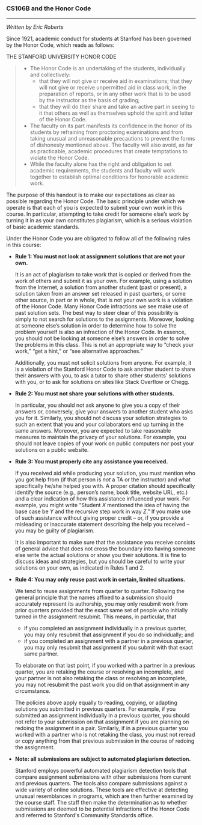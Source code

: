### CS106B and the Honor Code

***

*Written by Eric Roberts*

Since 1921, academic conduct for students at Stanford has been governed by the Honor Code, which reads as follows:

THE STANFORD UNIVERSITY HONOR CODE

> - The Honor Code is an undertaking of the students, individually and collectively:
>   - that they will not give or receive aid in examinations; that they will not give or receive unpermitted aid in class work, in the preparation of reports, or in any other work that is to be used by the instructor as the basis of grading;
>   - that they will do their share and take an active part in seeing to it that others as well as themselves uphold the spirit and letter of the Honor Code.
> - The faculty on its part manifests its confidence in the honor of its students by refraining from proctoring examinations and from taking unusual and unreasonable precautions to prevent the forms of dishonesty mentioned above. The faculty will also avoid, as far as practicable, academic procedures that create temptations to violate the Honor Code.
> - While the faculty alone has the right and obligation to set academic requirements, the students and faculty will work together to establish optimal conditions for honorable academic work.

The purpose of this handout is to make our expectations as clear as possible regarding the Honor Code. The basic principle under which we operate is that each of you is expected to submit your own work in this course. In particular, attempting to take credit for someone else’s work by turning it in as your own constitutes plagiarism, which is a serious violation of basic academic standards.

Under the Honor Code you are obligated to follow all of the following rules in this course:

- **Rule 1: You must not look at assignment solutions that are not your own.**

  It is an act of plagiarism to take work that is copied or derived from the work of others and submit it as your own. For example, using a solution from the Internet, a solution from another student (past or present), a solution taken from an answer set released in past quarters, or some other source, in part or in whole, that is not your own work is a violation of the Honor Code. Many Honor Code infractions we see make use of past solution sets. The best way to steer clear of this possibility is simply to not search for solutions to the assignments. Moreover, looking at someone else’s solution in order to determine how to solve the problem yourself is also an infraction of the Honor Code. In essence, you should not be looking at someone else’s answers in order to solve the problems in this class. This is not an appropriate way to “check your work,” “get a hint,” or “see alternative approaches.”

  Additionally, you must not solicit solutions from anyone. For example, it is a violation of the Stanford Honor Code to ask another student to share their answers with you, to ask a tutor to share other students’ solutions with you, or to ask for solutions on sites like Stack Overflow or Chegg.

- **Rule 2: You must not share your solutions with other students.**

  In particular, you should not ask anyone to give you a copy of their answers or, conversely, give your answers to another student who asks you for it. Similarly, you should not discuss your solution strategies to such an extent that you and your collaborators end up turning in the same answers. Moreover, you are expected to take reasonable measures to maintain the privacy of your solutions. For example, you should not leave copies of your work on public computers nor post your solutions on a public website.

- **Rule 3: You must properly cite any assistance you received.**

  If you received aid while producing your solution, you must mention who you got help from (if that person is *not* a TA or the instructor) and what specifically he/she helped you with. A proper citation should specifically identify the source (e.g., person’s name, book title, website URL, etc.) and a clear indication of how this assistance influenced your work. For example, you might write “Student *X* mentioned the idea of having the base case be *Y* and the recursive step work in way *Z*.” If you make use of such assistance without giving proper credit – or, if you provide a misleading or inaccurate statement describing the help you received – you may be guilty of plagiarism.

  It is also important to make sure that the assistance you receive consists of general advice that does not cross the boundary into having someone else write the actual solutions or show you their solutions. It is fine to discuss ideas and strategies, but you should be careful to write your solutions on your own, as indicated in Rules 1 and 2.

- **Rule 4: You may only reuse past work in certain, limited situations.**

  We tend to reuse assignments from quarter to quarter. Following the general principle that the names affixed to a submission should accurately represent its authorship, you may only resubmit work from prior quarters provided that the exact same set of people who initially turned in the assignment resubmit. This means, in particular, that

  - if you completed an assignment individually in a previous quarter, you may only resubmit that assignment if you do so individually; and
  - if you completed an assignment with a partner in a previous quarter, you may only resubmit that assignment if you submit with that exact same partner.

  To elaborate on that last point, if you worked with a partner in a previous quarter, you are retaking the course or resolving an incomplete, and your partner is not also retaking the class or resolving an incomplete, you may not resubmit the past work you did on that assignment in any circumstance.

  The policies above apply equally to reading, copying, or adapting solutions you submitted in previous quarters. For example, if you submitted an assignment individually in a previous quarter, you should not refer to your submission on that assignment if you are planning on redoing the assignment in a pair. Similarly, if in a previous quarter you worked with a partner who is not retaking the class, you must not reread or copy anything from that previous submission in the course of redoing the assignment.

- **Note: all submissions are subject to automated plagiarism detection.**

  Stanford employs powerful automated plagiarism detection tools that compare assignment submissions with other submissions from current and previous quarters. The tools also compare submissions against a wide variety of online solutions. These tools are effective at detecting unusual resemblances in programs, which are then further examined by the course staff. The staff then make the determination as to whether submissions are deemed to be potential infractions of the Honor Code and referred to Stanford's Community Standards office.
